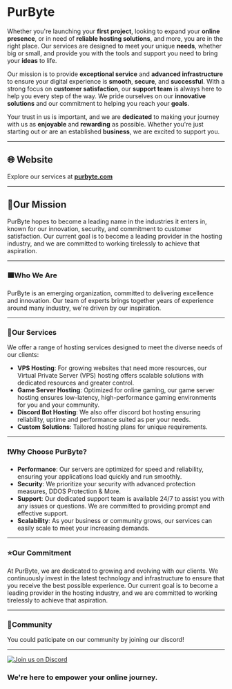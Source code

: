 # PurByte

Whether you're launching your __first project__, looking to expand your __online presence__, or in need of __reliable hosting solutions__, and more, you are in the right place. Our services are designed to meet your unique __needs__, whether big or small, and provide you with the tools and support you need to bring your __ideas__ to life.

Our mission is to provide __exceptional service__ and __advanced infrastructure__ to ensure your digital experience is __smooth__, __secure__, and __successful__. With a strong focus on __customer satisfaction__, our __support team__ is always here to help you every step of the way. We pride ourselves on our __innovative solutions__ and our commitment to helping you reach your __goals__.

Your trust in us is important, and we are __dedicated__ to making your journey with us as __enjoyable__ and __rewarding__ as possible. Whether you're just starting out or are an established __business__, we are excited to support you.

---

## 🌐 Website  
Explore our services at **[purbyte.com](https://purbyte.com)**

---

## 🚩**Our Mission**  
PurByte hopes to become a leading name in the industries it enters in, known for our innovation, security, and commitment to customer satisfaction. Our current goal is to become a leading provider in the hosting industry, and we are committed to working tirelessly to achieve that aspiration.

---

### 🟪**Who We Are**  
PurByte is an emerging organization, committed to delivering excellence and innovation. Our team of experts brings together years of experience around many industry, we're driven by our inspiration.

---

### 💠**Our Services**  
We offer a range of hosting services designed to meet the diverse needs of our clients:

- **VPS Hosting**: For growing websites that need more resources, our Virtual Private Server (VPS) hosting offers scalable solutions with dedicated resources and greater control.
- **Game Server Hosting**: Optimized for online gaming, our game server hosting ensures low-latency, high-performance gaming environments for you and your community.
- **Discord Bot Hosting**: We also offer discord bot hosting ensuring reliability, uptime and performance suited as per your needs.
- **Custom Solutions**: Tailored hosting plans for unique requirements.

---

### ❗**Why Choose PurByte?**
- **Performance**: Our servers are optimized for speed and reliability, ensuring your applications load quickly and run smoothly.
- **Security**: We prioritize your security with advanced protection measures, DDOS Protection & More.
- **Support**: Our dedicated support team is available 24/7 to assist you with any issues or questions. We are committed to providing prompt and effective support.
- **Scalability**: As your business or community grows, our services can easily scale to meet your increasing demands. 

---

### ⭐**Our Commitment**  
At PurByte, we are dedicated to growing and evolving with our clients. We continuously invest in the latest technology and infrastructure to ensure that you receive the best possible experience. Our current goal is to become a leading provider in the hosting industry, and we are committed to working tirelessly to achieve that aspiration.

------

### 💬**Community**
You could paticipate on our community by joining our discord!

---

[![Join us on Discord](https://img.shields.io/discord/1076152760719900732?style=for-the-badge&logo=Discord&label=Join%20us%20on%20Discord&color=A020F0
)](https://discord.gg/ZEW4WUAM7w)

### We're here to empower your online journey.
